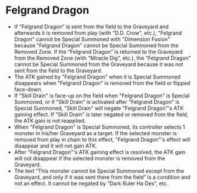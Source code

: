 # Felgrand Dragon

*   If "Felgrand Dragon" is sent from the field to the Graveyard and afterwards it is removed from play (with "D.D. Crow", etc.), "Felgrand Dragon" cannot be Special Summoned with "Dimension Fusion" because "Felgrand Dragon" cannot be Special Summoned from the Removed Zone. If the “Felgrand Dragon” is returned to the Graveyard from the Removed Zone (with “Miracle Dig”, etc.), the “Felgrand Dragon” cannot be Special Summoned from the Graveyard because it was not sent from the field to the Graveyard.
*   The ATK gained by "Felgrand Dragon" when it is Special Summoned disappears when "Felgrand Dragon" is removed from the field or flipped face-down.
*   If "Skill Drain" is face-up on the field when "Felgrand Dragon" is Special Summoned, or if "Skill Drain" is activated after "Felgrand Dragon" is Special Summoned, "Skill Drain" will negate "Felgrand Dragon"'s ATK gaining effect. If "Skill Drain" is later negated or removed from the field, the ATK gain is not reapplied.
*   When "Felgrand Dragon" is Special Summoned, its controller selects 1 monster in his/her Graveyard as a target. If the selected monster is removed from play in chain to this effect, "Felgrand Dragon"'s effect will disappear and it will not gain ATK.
*   After "Felgrand Dragon"'s ATK gaining effect is resolved, the ATK gain will not disappear if the selected monster is removed from the Graveyard.
*   The text “This monster cannot be Special Summoned except from the Graveyard, and only if it was sent there from the field” is a condition and not an effect. It cannot be negated by “Dark Ruler Ha Des”, etc.
